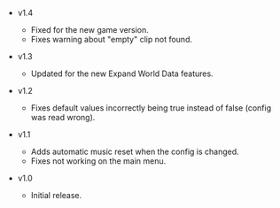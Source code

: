 - v1.4
  - Fixed for the new game version.
  - Fixes warning about "empty" clip not found.

- v1.3
  - Updated for the new Expand World Data features.

- v1.2
  - Fixes default values incorrectly being true instead of false (config was read wrong).

- v1.1
  - Adds automatic music reset when the config is changed.
  - Fixes not working on the main menu.

- v1.0
  - Initial release.
